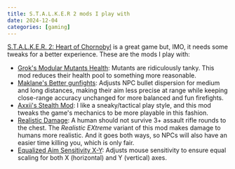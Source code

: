 ```yaml
---
title: S.T.A.L.K.E.R 2 mods I play with
date: 2024-12-04
categories: [gaming]
---
```


[S.T.A.L.K.E.R. 2: Heart of Chornobyl] is a great game but, IMO, it needs some tweaks for a better experience. These
are the mods I play with:

- [Grok's Modular Mutants Health]: Mutants are ridiculously tanky. This mod reduces their health pool to something more
reasonable.
- [Maklane's Better gunfights]: Adjusts NPC bullet dispersion for medium and long distances, making their aim less
precise at range while keeping close-range accuracy unchanged for more balanced and fun firefights.
- [Axxii's Stealth Mod]: I like a sneaky/tactical play style, and this mod tweaks the game's mechanics to be more
playable in this fashion.
- [Realistic Damage]: A human should not survive 3+ assault rifle rounds to the chest. The _Realistic EXtreme_ variant
of this mod makes damage to humans more realistic. And it goes both ways, so NPCs will also have an easier time killing
you, which is only fair.
- [Equalized Aim Sensitivity X-Y]: Adjusts mouse sensitivity to ensure equal scaling for both X (horizontal) and Y
(vertical) axes.


[S.T.A.L.K.E.R. 2: Heart of Chornobyl]: https://www.stalker2.com/
[Grok's Modular Mutants Health]: https://www.nexusmods.com/stalker2heartofchornobyl/mods/23
[Maklane's Better gunfights]: https://www.nexusmods.com/stalker2heartofchornobyl/mods/113
[Axxii's Stealth Mod]: https://www.nexusmods.com/stalker2heartofchornobyl/mods/100
[Realistic Damage]: https://www.nexusmods.com/stalker2heartofchornobyl/mods/89
[Equalized Aim Sensitivity X-Y]: https://www.nexusmods.com/stalker2heartofchornobyl/mods/57
